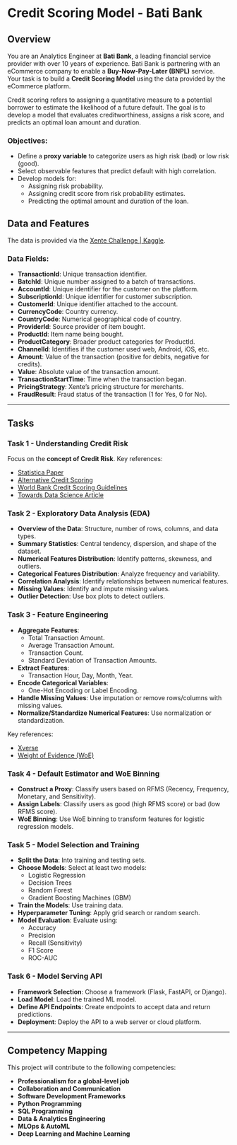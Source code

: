 # Credit Scoring Model - Bati Bank

## Overview
You are an Analytics Engineer at **Bati Bank**, a leading financial service provider with over 10 years of experience. Bati Bank is partnering with an eCommerce company to enable a **Buy-Now-Pay-Later (BNPL)** service. Your task is to build a **Credit Scoring Model** using the data provided by the eCommerce platform.

Credit scoring refers to assigning a quantitative measure to a potential borrower to estimate the likelihood of a future default. The goal is to develop a model that evaluates creditworthiness, assigns a risk score, and predicts an optimal loan amount and duration.

### Objectives:
- Define a **proxy variable** to categorize users as high risk (bad) or low risk (good).
- Select observable features that predict default with high correlation.
- Develop models for:
  - Assigning risk probability.
  - Assigning credit score from risk probability estimates.
  - Predicting the optimal amount and duration of the loan.

## Data and Features
The data is provided via the [Xente Challenge | Kaggle](https://www.kaggle.com). 

### Data Fields:
- **TransactionId**: Unique transaction identifier.
- **BatchId**: Unique number assigned to a batch of transactions.
- **AccountId**: Unique identifier for the customer on the platform.
- **SubscriptionId**: Unique identifier for customer subscription.
- **CustomerId**: Unique identifier attached to the account.
- **CurrencyCode**: Country currency.
- **CountryCode**: Numerical geographical code of country.
- **ProviderId**: Source provider of item bought.
- **ProductId**: Item name being bought.
- **ProductCategory**: Broader product categories for ProductId.
- **ChannelId**: Identifies if the customer used web, Android, iOS, etc.
- **Amount**: Value of the transaction (positive for debits, negative for credits).
- **Value**: Absolute value of the transaction amount.
- **TransactionStartTime**: Time when the transaction began.
- **PricingStrategy**: Xente’s pricing structure for merchants.
- **FraudResult**: Fraud status of the transaction (1 for Yes, 0 for No).

---

## Tasks

### Task 1 - Understanding Credit Risk
Focus on the **concept of Credit Risk**. Key references:
- [Statistica Paper](https://www3.stat.sinica.edu.tw/statistica/oldpdf/A28n535.pdf)
- [Alternative Credit Scoring](https://www.hkma.gov.hk/media/eng/doc/key-functions/financial-infrastructure/alternative_credit_scoring.pdf)
- [World Bank Credit Scoring Guidelines](https://thedocs.worldbank.org/en/doc/935891585869698451-0130022020/original/CREDITSCORINGAPPROACHESGUIDELINESFINALWEB.pdf)
- [Towards Data Science Article](https://towardsdatascience.com/how-to-develop-a-credit-risk-model-and-scorecard-91335fc01f03)

### Task 2 - Exploratory Data Analysis (EDA)
- **Overview of the Data**: Structure, number of rows, columns, and data types.
- **Summary Statistics**: Central tendency, dispersion, and shape of the dataset.
- **Numerical Features Distribution**: Identify patterns, skewness, and outliers.
- **Categorical Features Distribution**: Analyze frequency and variability.
- **Correlation Analysis**: Identify relationships between numerical features.
- **Missing Values**: Identify and impute missing values.
- **Outlier Detection**: Use box plots to detect outliers.

### Task 3 - Feature Engineering
- **Aggregate Features**:
  - Total Transaction Amount.
  - Average Transaction Amount.
  - Transaction Count.
  - Standard Deviation of Transaction Amounts.
- **Extract Features**:
  - Transaction Hour, Day, Month, Year.
- **Encode Categorical Variables**:
  - One-Hot Encoding or Label Encoding.
- **Handle Missing Values**: Use imputation or remove rows/columns with missing values.
- **Normalize/Standardize Numerical Features**: Use normalization or standardization.

Key references:
- [Xverse](https://pypi.org/project/xverse/)
- [Weight of Evidence (WoE)](https://pypi.org/project/woe/)

### Task 4 - Default Estimator and WoE Binning
- **Construct a Proxy**: Classify users based on RFMS (Recency, Frequency, Monetary, and Sensitivity).
- **Assign Labels**: Classify users as good (high RFMS score) or bad (low RFMS score).
- **WoE Binning**: Use WoE binning to transform features for logistic regression models.

### Task 5 - Model Selection and Training
- **Split the Data**: Into training and testing sets.
- **Choose Models**: Select at least two models:
  - Logistic Regression
  - Decision Trees
  - Random Forest
  - Gradient Boosting Machines (GBM)
- **Train the Models**: Use training data.
- **Hyperparameter Tuning**: Apply grid search or random search.
- **Model Evaluation**: Evaluate using:
  - Accuracy
  - Precision
  - Recall (Sensitivity)
  - F1 Score
  - ROC-AUC

### Task 6 - Model Serving API
- **Framework Selection**: Choose a framework (Flask, FastAPI, or Django).
- **Load Model**: Load the trained ML model.
- **Define API Endpoints**: Create endpoints to accept data and return predictions.
- **Deployment**: Deploy the API to a web server or cloud platform.

---

## Competency Mapping
This project will contribute to the following competencies:

- **Professionalism for a global-level job**
- **Collaboration and Communication**
- **Software Development Frameworks**
- **Python Programming**
- **SQL Programming**
- **Data & Analytics Engineering**
- **MLOps & AutoML**
- **Deep Learning and Machine Learning**
